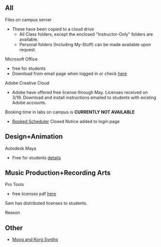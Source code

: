 ## All ##
Files on campus server
-   These have been copied to a cloud drive
    - All Class folders, except the enclosed "Instructor-Only" folders are available.
    - Personal folders (Including My-Stuff) can be made available upon request.

Microsoft Office
- free for students
 - Download from email page when logged in or check [here](https://www.microsoft.com/en-us/education/products/office)


Adobe Creative Cloud
- Adobe have offered free license through May. Licenses received on 3/19. Download and install instructions emailed to students with existing Adobe accounts.

Booking time in labs on campus is __CURRENTLY NOT AVAILABLE__
-   [Booked Scheduler](https://booked.mercy.edu) Closed Notice added to login page

## Design+Animation ## 
Autodesk Maya
- Free for students [details](https://www.autodesk.com/education/free-software/maya)
    
## Music Production+Recording Arts ## 

Pro Tools
- free licenses pdf [here](https://cdn-www.avid.com/-/media/avid/files/corona-virus-2020/creative-product-foc-license-instructions.pdf?la=en&v=20200316211223)

Sam has distributed licenses to students.

Reason

## Other ##

- [Moog and Korg Synths](https://nam12.safelinks.protection.outlook.com/?url=https%3A%2F%2Fwww.engadget.com%2F2020%2F03%2F14%2Fmoog-and-korg-free-synth-apps%2F&data=02%7C01%7Cpwhite%40mercy.edu%7C0c46c744ab8f4688b9d708d7c947db71%7C88404777f24b4e1cada1bde9cda22754%7C0%7C0%7C637199182791765829&sdata=SFKQ17wIN87%2BHdkob6tFXetRdB71lXBplhE5eVF5pTE%3D&reserved=0)